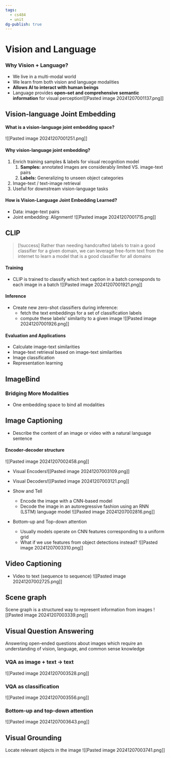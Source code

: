 ```yaml
---
tags:
  - cs484
  - unit
dg-publish: true
---
```

# Vision and Language
### Why Vision + Language?
* We live in a multi-modal world
* We learn from both vision and language modalities
* **Allows AI to interact with human beings**
* Language provides **open–set and comprehensive semantic information** for visual perception![[Pasted image 20241207001137.png]]
## Vision-language Joint Embedding
#### What is a vision-language joint embedding space?
![[Pasted image 20241207001251.png]]
#### Why vision-language joint embedding?
1. Enrich training samples & labels for visual recognition model
	1. **Samples:** annotated images are considerably limited VS. image-text pairs
	2. **Labels:** Generalizing to unseen object categories
2. Image-text / text-image retrieval
3. Useful for downstream vision-language tasks
#### How is Vision-Language Joint Embedding Learned?
* Data: image-text pairs
* Joint embedding: Alignment!
![[Pasted image 20241207001715.png]]
## CLIP
>[!success] Rather than needing handcrafted labels to train a good classifier for a given domain, we can leverage free-form text from the internet to learn a model that is a good classifier for all domains
#### Training
* CLIP is trained to classify which text caption in a batch corresponds to each image in a batch
![[Pasted image 20241207001921.png]]
#### Inference
* Create new zero-shot classifiers during inference:
	* fetch the text embeddings for a set of classification labels
	* compute these labels’ similarity to a given image
![[Pasted image 20241207001926.png]]

#### Evaluation and Applications
* Calculate image-text similarities
* Image-text retrieval based on image-text similarities
* Image classification
* Representation learning

## ImageBind
### Bridging More Modalities
* One embedding space to bind all modalities
## Image Captioning
* Describe the content of an image or video with a natural language sentence
#### Encoder-decoder structure
![[Pasted image 20241207002458.png]]
* Visual Encoders![[Pasted image 20241207003109.png]]
* Visual Decoders![[Pasted image 20241207003121.png]]
* Show and Tell
	* Encode the image with a CNN-based model
	* Decode the image in an autoregressive fashion using an RNN (LSTM) language model
![[Pasted image 20241207002816.png]]

* Bottom-up and Top-down attention
	* Usually models operate on CNN features corresponding to a uniform grid
	* What if we use features from object detections instead?
![[Pasted image 20241207003310.png]]
## Video Captioning
* Video to text (sequence to sequence)
![[Pasted image 20241207002725.png]]
## Scene graph
Scene graph is a structured way to represent information from images
![[Pasted image 20241207003339.png]]
## Visual Question Answering
Answering open-ended questions about images which require an understanding of vision, language,  and common sense knowledge
### VQA as image + text → text
![[Pasted image 20241207003528.png]]
### VQA as classification
![[Pasted image 20241207003556.png]]
### Bottom-up and top-down attention
![[Pasted image 20241207003643.png]]
## Visual Grounding
Locate relevant objects in the image
![[Pasted image 20241207003741.png]]